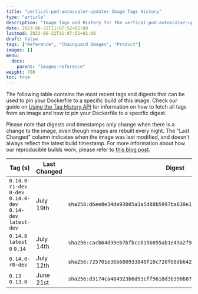 ```yaml
---
title: "vertical-pod-autoscaler-updater Image Tags History"
type: "article"
description: "Image Tags and History for the vertical-pod-autoscaler-updater Chainguard Image"
date: 2023-06-22T11:07:52+02:00
lastmod: 2023-06-22T11:07:52+02:00
draft: false
tags: ["Reference", "Chainguard Images", "Product"]
images: []
menu:
  docs:
    parent: "images-reference"
weight: 700
toc: true
---
```


The following table contains the most recent tags and digests that can be used to pin your Dockerfile to a specific build of this image. Check our guide on [Using the Tag History API](/chainguard/chainguard-images/using-the-tag-history-api/) for information on how to fetch all tags from an image and how to pin your Dockerfile to a specific digest.

Please note that digests and timestamps only change when there is a change to the image, even though images are rebuilt every night. The "Last Changed" column indicates when the image was last modified, and doesn't always reflect the latest build timestamp. For more information about how our reproducible builds work, please refer to [this blog post](https://www.chainguard.dev/unchained/reproducing-chainguards-reproducible-image-builds).

| Tag (s)                                                       | Last Changed | Digest                                                                    |
|---------------------------------------------------------------|--------------|---------------------------------------------------------------------------|
|  `0.14.0-r1-dev` `0-dev` `0.14.0-dev` `0.14-dev` `latest-dev` | July 19th    | `sha256:d6ee8e34da93005a3a5d80b5997ba630e128c00c621997bf4979ccc1779e1b4f` |
|  `0.14.0` `latest` `0` `0.14`                                 | July 14th    | `sha256:cacb64d39eb7bfbcc615b055ab1e43a2f9ff26d19c60dac56283968e1d05f65d` |
|  `0.14.0-r0-dev`                                              | July 12th    | `sha256:725701e36b600933840f10c720f68db642591daf139b28379cad5191c5de2fb8` |
|  `0.13` `0.13.0`                                              | June 21st    | `sha256:d3174ca484923b6d93cff9618d3b390b8797e293ef97e24b1b4c3116dadd1a67` |
